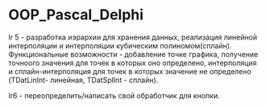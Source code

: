 # OOP_Pascal_Delphi
lr 5 - разработка иэрархии для хранения данных, реализация линейной интерполяции и интерполяции кубическим полиномом(сплайн). Функциональные возможности - добавление точке графика, получение точноого значения для точек в которых оно определено, интерполяция и сплайн-интерполяция для точек в которых значение не определено (TDatLinInt- линейная, TDatSplInt - сплайн).

lr6 - переопределить/написать свой обработчик для кнопки.
